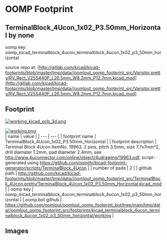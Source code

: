 # OOMP Footprint  
## TerminalBlock_4Ucon_1x02_P3.50mm_Horizontal  by none  
  
oomp key: oomp_kicad_terminalblock_4ucon_terminalblock_4ucon_1x02_p3_50mm_horizontal  
  
source repo at: [http://gitlab.com/kicad/kicad-footprints/blob/master/tmp/data//oomlout_oomp_footprint_src/Varistor.pretty/RV_Rect_V25S440P_L26.5mm_W8.2mm_P12.7mm.kicad_mod](http://gitlab.com/kicad/kicad-footprints/blob/master/tmp/data//oomlout_oomp_footprint_src/Varistor.pretty/RV_Rect_V25S440P_L26.5mm_W8.2mm_P12.7mm.kicad_mod)  
## Footprint  
  
[![working_kicad_pcb_3d.png](working_kicad_pcb_3d_600.png)](working_kicad_pcb_3d.png)  
  
[![working.png](working_600.png)](working.png)  
| name | value | 
| --- | --- | 
| footprint name | TerminalBlock_4Ucon_1x02_P3.50mm_Horizontal | 
| footprint description | Terminal Block 4Ucon ItemNo. 19963, 2 pins, pitch 3.5mm, size 7.7x7mm^2, drill diamater 1.2mm, pad diameter 2.4mm, see http://www.4uconnector.com/online/object/4udrawing/19963.pdf, script-generated using https://github.com/pointhi/kicad-footprint-generator/scripts/TerminalBlock_4Ucon | 
| number of pads | 2 | 
| github path | http://github.com/kicad/kicad-footprints/blob/master/tmp/data//oomlout_oomp_footprint_src/TerminalBlock_4Ucon.pretty/TerminalBlock_4Ucon_1x02_P3.50mm_Horizontal.kicad_mod | 
| oomp key | oomp_kicad_terminalblock_4ucon_terminalblock_4ucon_1x02_p3_50mm_horizontal | 
| oomp bot github | https://github.com/oomlout/oomlout_oomp_footprint_bot/tree/main/tmp/data//oomlout_oomp_footprint_src/footprints/kicad_terminalblock_4ucon_terminalblock_4ucon_1x02_p3_50mm_horizontal/working | 
## Images  
